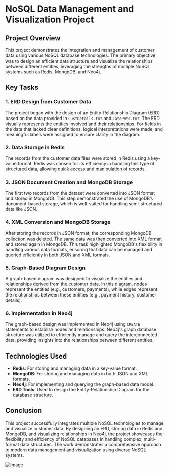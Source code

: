 # NoSQL Data Management and Visualization Project

## Project Overview

This project demonstrates the integration and management of customer data using various NoSQL database technologies. The primary objective was to design an efficient data structure and visualize the relationships between different entities, leveraging the strengths of multiple NoSQL systems such as Redis, MongoDB, and Neo4j.

## Key Tasks

### 1. ERD Design from Customer Data
The project began with the design of an Entity-Relationship Diagram (ERD) based on the data provided in `CustDetails.txt` and `LatePmts.txt`. The ERD visually represents the entities involved and their relationships. For fields in the data that lacked clear definitions, logical interpretations were made, and meaningful labels were assigned to ensure clarity in the diagram.

### 2. Data Storage in Redis
The records from the customer data files were stored in Redis using a key-value format. Redis was chosen for its efficiency in handling this type of structured data, allowing quick access and manipulation of records.

### 3. JSON Document Creation and MongoDB Storage
The first two records from the dataset were converted into JSON format and stored in MongoDB. This step demonstrated the use of MongoDB’s document-based storage, which is well-suited for handling semi-structured data like JSON.

### 4. XML Conversion and MongoDB Storage
After storing the records in JSON format, the corresponding MongoDB collection was deleted. The same data was then converted into XML format and stored again in MongoDB. This task highlighted MongoDB's flexibility in handling various data formats, ensuring that data can be managed and queried efficiently in both JSON and XML formats.

### 5. Graph-Based Diagram Design
A graph-based diagram was designed to visualize the entities and relationships derived from the customer data. In this diagram, nodes represent the entities (e.g., customers, payments), while edges represent the relationships between these entities (e.g., payment history, customer details).

### 6. Implementation in Neo4j
The graph-based design was implemented in Neo4j using `CREATE` statements to establish nodes and relationships. Neo4j's graph database structure was utilized to efficiently manage and query the interconnected data, providing insights into the relationships between different entities.

## Technologies Used

- **Redis**: For storing and managing data in a key-value format.
- **MongoDB**: For storing and managing data in both JSON and XML formats.
- **Neo4j**: For implementing and querying the graph-based data model.
- **ERD Tools**: Used to design the Entity-Relationship Diagram for the database structure.

## Conclusion

This project successfully integrates multiple NoSQL technologies to manage and visualize customer data. By designing an ERD, storing data in Redis and MongoDB, and visualizing relationships in Neo4j, the project showcases the flexibility and efficiency of NoSQL databases in handling complex, multi-format data structures. The work demonstrates a comprehensive approach to modern data management and visualization using diverse NoSQL systems.


![image](https://github.com/user-attachments/assets/d0f88edf-6a98-47ae-8feb-bec5550b3796)
